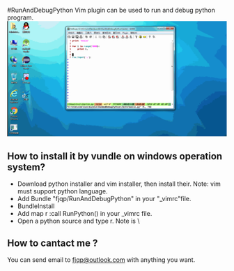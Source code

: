 #RunAndDebugPython
Vim plugin can be used to run and debug python program.
![image](https://github.com/fjqp/RunAndDebugPython/blob/master/images/1.gif)
## How to install it by vundle on windows operation system?
* Download python installer and vim installer, then install their. Note: vim must support python language.
* Add Bundle "fjqp/RunAndDebugPython" in your "_vimrc"file.
* BundleInstall
* Add map <leader>r :call RunPython()<CR> in your _vimrc file.
* Open a python source and type <leader>r. Note <leader> is \

## How to cantact me ?
You can send email to fjqp@outlook.com with anything you want.
